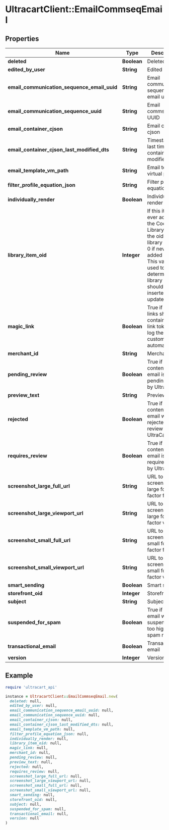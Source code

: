 # UltracartClient::EmailCommseqEmail

## Properties

| Name | Type | Description | Notes |
| ---- | ---- | ----------- | ----- |
| **deleted** | **Boolean** | Deleted | [optional] |
| **edited_by_user** | **String** | Edited by user | [optional] |
| **email_communication_sequence_email_uuid** | **String** | Email communication sequence email uuid | [optional] |
| **email_communication_sequence_uuid** | **String** | Email commseq UUID | [optional] |
| **email_container_cjson** | **String** | Email container cjson | [optional] |
| **email_container_cjson_last_modified_dts** | **String** | Timestamp the last time the container was modified. | [optional] |
| **email_template_vm_path** | **String** | Email template virtual path | [optional] |
| **filter_profile_equation_json** | **String** | Filter profile equation json | [optional] |
| **individually_render** | **Boolean** | Individually render | [optional] |
| **library_item_oid** | **Integer** | If this item was ever added to the Code Library, this is the oid for that library item, or 0 if never added before.  This value is used to determine if a library item should be inserted or updated. | [optional] |
| **magic_link** | **Boolean** | True if email links should contain magic link tokens to log the customer in automatically | [optional] |
| **merchant_id** | **String** | Merchant ID | [optional] |
| **pending_review** | **Boolean** | True if the content of this email is pending review by UltraCart | [optional] |
| **preview_text** | **String** | Preview text | [optional] |
| **rejected** | **Boolean** | True if the content of this email was rejected during review by UltraCart | [optional] |
| **requires_review** | **Boolean** | True if the content of this email is requires review by UltraCart | [optional] |
| **screenshot_large_full_url** | **String** | URL to screenshot in large form factor full page | [optional] |
| **screenshot_large_viewport_url** | **String** | URL to screenshot in large form factor viewport | [optional] |
| **screenshot_small_full_url** | **String** | URL to screenshot in small form factor full page | [optional] |
| **screenshot_small_viewport_url** | **String** | URL to screenshot in small form factor viewport | [optional] |
| **smart_sending** | **Boolean** | Smart sending | [optional] |
| **storefront_oid** | **Integer** | Storefront oid | [optional] |
| **subject** | **String** | Subject | [optional] |
| **suspended_for_spam** | **Boolean** | True if the email was suspended for too high of a spam rate. | [optional] |
| **transactional_email** | **Boolean** | Transactional email | [optional] |
| **version** | **Integer** | Version | [optional] |

## Example

```ruby
require 'ultracart_api'

instance = UltracartClient::EmailCommseqEmail.new(
  deleted: null,
  edited_by_user: null,
  email_communication_sequence_email_uuid: null,
  email_communication_sequence_uuid: null,
  email_container_cjson: null,
  email_container_cjson_last_modified_dts: null,
  email_template_vm_path: null,
  filter_profile_equation_json: null,
  individually_render: null,
  library_item_oid: null,
  magic_link: null,
  merchant_id: null,
  pending_review: null,
  preview_text: null,
  rejected: null,
  requires_review: null,
  screenshot_large_full_url: null,
  screenshot_large_viewport_url: null,
  screenshot_small_full_url: null,
  screenshot_small_viewport_url: null,
  smart_sending: null,
  storefront_oid: null,
  subject: null,
  suspended_for_spam: null,
  transactional_email: null,
  version: null
)
```

